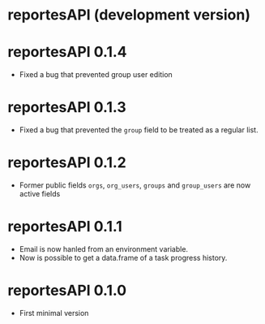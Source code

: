 # reportesAPI (development version)

# reportesAPI 0.1.4

- Fixed a bug that prevented group user edition

# reportesAPI 0.1.3

- Fixed a bug that prevented the `group` field to be treated as a regular list.

# reportesAPI 0.1.2

- Former public fields `orgs`, `org_users`, `groups` and `group_users` are now active fields

# reportesAPI 0.1.1

- Email is now hanled from an environment variable.
- Now is possible to get a data.frame of a task progress history.

# reportesAPI 0.1.0

- First minimal version
